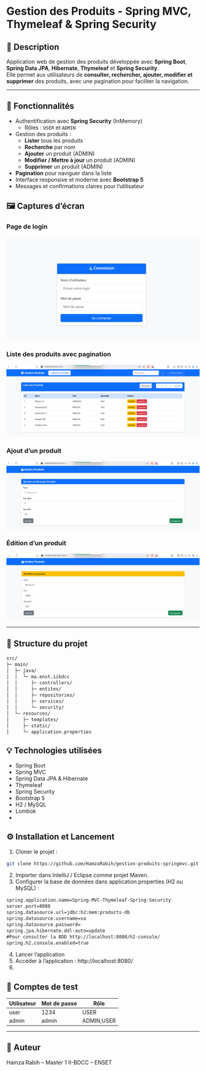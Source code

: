 # Gestion des Produits - Spring MVC, Thymeleaf & Spring Security

## 📌 Description
Application web de gestion des produits développée avec **Spring Boot**, **Spring Data JPA**, **Hibernate**, **Thymeleaf** et **Spring Security**.  
Elle permet aux utilisateurs de **consulter, rechercher, ajouter, modifier et supprimer** des produits, avec une pagination pour faciliter la navigation.

---

## 🔧 Fonctionnalités
- Authentification avec **Spring Security** (InMemory)
    - Rôles : `USER` et `ADMIN`
- Gestion des produits :
    - **Lister** tous les produits
    - **Recherche** par nom
    - **Ajouter** un produit (ADMIN)
    - **Modifier / Mettre à jour** un produit (ADMIN)
    - **Supprimer** un produit (ADMIN)
- **Pagination** pour naviguer dans la liste
- Interface responsive et moderne avec **Bootstrap 5**
- Messages et confirmations claires pour l’utilisateur

## 🖼 Captures d’écran
 ### Page de login
<img src="Captures/login.png">

### Liste des produits avec pagination
<img src="Captures/produits.png">

### Ajout d’un produit
<img src="Captures/create.png">

### Édition d’un produit
<img src="Captures/update.png">

---

## 📂 Structure du projet
    src/
    ├─ main/
    │  ├─ java/
    │  │  └─ ma.enst.iibdcc
    │  │     ├─ controllers/
    │  │     ├─ entites/
    │  │     ├─ repositories/
    │  │     ├─ services/
    │  │     └─ security/
    │  └─ resources/
    │     ├─ templates/
    │     ├─ static/
    │     └─ application.properties

## 💡 Technologies utilisées

- Spring Boot
- Spring MVC
- Spring Data JPA & Hibernate
- Thymeleaf
- Spring Security
- Bootstrap 5
- H2 / MySQL
- Lombok
- 
## ⚙️ Installation et Lancement

1. Cloner le projet :
```bash
git clone https://github.com/HamzaRabih/gestion-produits-springmvc.git
```
2. Importer dans IntelliJ / Eclipse comme projet Maven.
3. Configurer la base de données dans application.properties (H2 ou MySQL) :
```properties
spring.application.name=Spring-MVC-Thymeleaf-Spring-Security
server.port=8080
spring.datasource.url=jdbc:h2:mem:products-db
spring.datasource.username=sa
spring.datasource.password=
spring.jpa.hibernate.ddl-auto=update
#Pour consulter la BDD http://localhost:8080/h2-console/
spring.h2.console.enabled=true
```
4. Lancer l’application 
5. Accéder à l’application : http://localhost:8080/
6. 
## 👤 Comptes de test
| Utilisateur | Mot de passe | Rôle       |
| ----------- | ------------ | ---------- |
| user        | 1234         | USER       |
| admin       | admin        | ADMIN,USER |

---
## 📌 Auteur
Hamza Rabih – Master 1 II-BDCC – ENSET